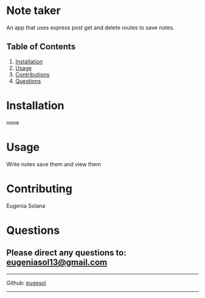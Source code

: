 # Note taker

An app that uses express post get and delete routes to save notes.

    
## Table of Contents
    
1. [Installation](#installation)
2. [Usage](#usage)
3. [Contributions](#contributions)
4. [Questions](#questions)

    
# Installation
none
# Usage
Write notes save them and view them
# Contributing
Eugenia Solana
# Questions
Please direct any questions to: eugeniasol13@gmail.com
---
---
Github: [eugesol](https://github.com/eugesol)

---